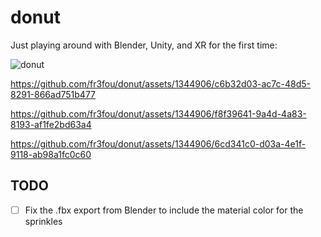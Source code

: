 # donut

Just playing around with Blender, Unity, and XR for the first time:

![donut](https://github.com/fr3fou/donut/assets/1344906/50567704-7382-4f60-9db7-c484b12e0440)

https://github.com/fr3fou/donut/assets/1344906/c6b32d03-ac7c-48d5-8291-866ad751b477

https://github.com/fr3fou/donut/assets/1344906/f8f39641-9a4d-4a83-8193-af1fe2bd63a4

https://github.com/fr3fou/donut/assets/1344906/6cd341c0-d03a-4e1f-9118-ab98a1fc0c60

## TODO

- [ ] Fix the .fbx export from Blender to include the material color for the sprinkles
